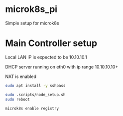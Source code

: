 # microk8s_pi
Simple setup for microk8s



# Main Controller setup

Local LAN IP is expected to be 10.10.10.1

DHCP server running on eth0 with ip range 10.10.10.10+

NAT is enabled


```bash
sudo apt install -y sshpass

sudo .scripts/node_setup.sh
sudo reboot

microk8s enable registry
```